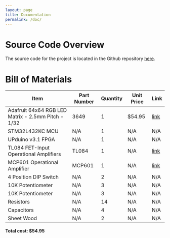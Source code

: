 ```yaml
---
layout: page
title: Documentation
permalink: /doc/
---
```



# Source Code Overview
<!-- This section should include information to describe the organization of the code base and highlight how the code connects. -->

The source code for the project is located in the Github repository [here](https://github.com/ACWright256/MicroPsFinalProject).

# Bill of Materials
<!-- The bill of materials should include all the parts used in your project along with the prices and links.  -->

| Item | Part Number | Quantity | Unit Price | Link |
| ---- | ----------- | ----- | ---- | ---- |
| Adafruit 64x64 RGB LED Matrix - 2.5mm Pitch - 1/32 |  3649 | 1 | $54.95 |  [link](https://www.adafruit.com/product/3649) |
| STM32L432KC MCU |  N/A | 1 | N/A |  N/A |
| UPduino v3.1 FPGA |  N/A | 1 | N/A |  N/A |
| TL084 FET-Input Operational Amplifiers |  TL084 | 1 | N/A |  [link](https://www.ti.com/lit/ds/symlink/tl082.pdf?ts=1670252579810&ref_url=https%253A%252F%252Fwww.google.com%252F) |
| MCP601 Operational Amplifier |  MCP601 | 1 | N/A |  [link](https://ww1.microchip.com/downloads/en/DeviceDoc/21314g.pdf) |
| 4 Position DIP Switch |  N/A | 2 | N/A |  N/A |
| 10K Potentiometer |  N/A | 3 | N/A |  N/A |
| 10K Potentiometer |  N/A | 3 | N/A |  N/A |
| Resistors |  N/A | 14 | N/A |  N/A |
| Capacitors | N/A  | 4 | N/A |  N/A |
| Sheet Wood |  N/A | 2 | N/A |  N/A |

**Total cost: $54.95**
